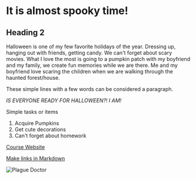 # It is almost spooky time!
## Heading 2

Halloween is one of my few favorite holidays of the year. Dressing up, hanging out with friends, getting candy. We can't forget about scary movies. What I love the most is going to a pumpkin patch with my boyfriend and my family, we create fun memories while we are there. Me and my boyfriend love scaring the children when we are walking through the haunted forest/house. 

These simple lines with a few words can be considered a paragraph. 

_IS EVERYONE READY FOR HALLOWEEN?! I AM!_

Simple tasks or items 
1. Acquire Pumpkins
2. Get cute decorations
3. Can't forget about homework

[Course Website](https://montana-media-arts.github.io/webDesignFall2023/)

[Make links in Markdown](https://montana-media-arts.github.io/webDesignFall2023/topic-02/markdown-links/#) 

![Plague Doctor](https://github.com/SpaceDad777/MART341-WebDesign/assets/143134441/402690ba-dc79-4676-a108-0ad758e94316)

